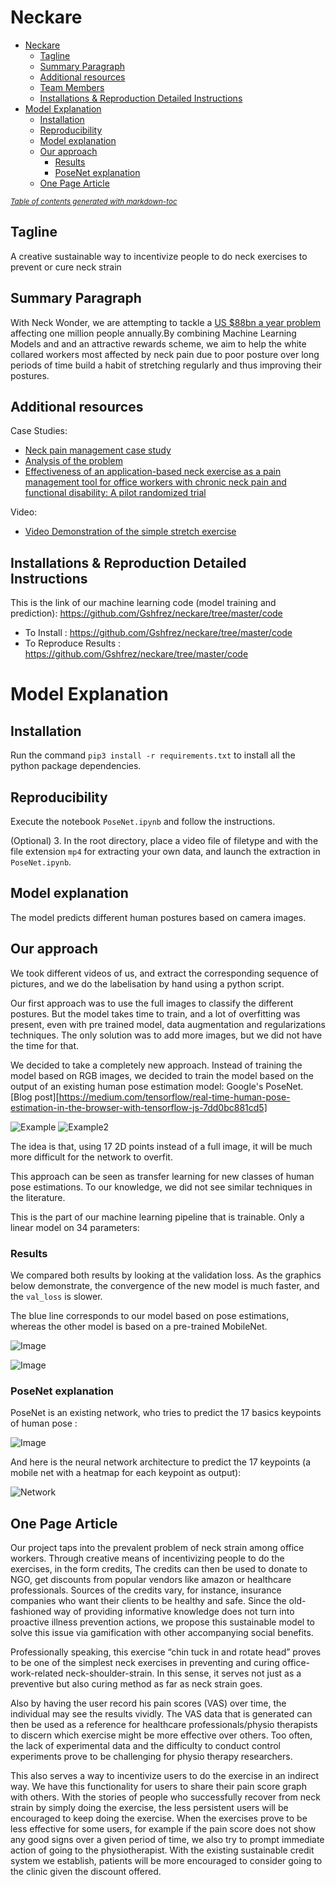 # Neckare

- [Neckare](#neckare)
  * [Tagline](#tagline)
  * [Summary Paragraph](#summary-paragraph)
  * [Additional resources](#additional-resources)
  * [Team Members](#team-members)
  * [Installations & Reproduction Detailed Instructions](#installations---reproduction-detailed-instructions)
- [Model Explanation](#model-explanation)
  * [Installation](#installation)
  * [Reproducibility](#reproducibility)
  * [Model explanation](#model-explanation)
  * [Our approach](#our-approach)
    + [Results](#results)
    + [PoseNet explanation](#posenet-explanation)
  * [One Page Article](#one-page-article)

<small><i><a href='http://ecotrust-canada.github.io/markdown-toc/'>Table of contents generated with markdown-toc</a></i></small>


## Tagline

A creative sustainable way to incentivize people to do neck exercises to prevent or cure neck strain 

## Summary Paragraph

With Neck Wonder, we are attempting to tackle a [US $88bn a year problem](https://www.theguardian.com/society/2017/feb/10/epidemic-of-untreatable-back-and-neck-pain-costs-billions-study-finds) affecting one million people annually.By combining Machine Learning Models and and an attractive rewards scheme, we aim to help the white collared workers most affected by neck pain due to poor posture over long periods of time build a habit of stretching regularly and thus improving their postures. 


## Additional resources

Case Studies:
- [Neck pain management case study](https://www.physio-pedia.com/The_Management_of_Neck_pain:_A_Case_Study)
- [Analysis of the problem](https://www.theguardian.com/society/2017/feb/10/epidemic-of-untreatable-back-and-neck-pain-costs-billions-study-finds)
- [Effectiveness of an application-based neck exercise as a pain management tool for office workers with chronic neck pain and functional disability: A pilot randomized trial](https://www-sciencedirect-com.libproxy1.nus.edu.sg/science/article/pii/S1876382017300987#!)

Video:
- [Video Demonstration of the simple stretch exercise]()

## Installations & Reproduction Detailed Instructions

This is the link of our machine learning code (model training and prediction):
https://github.com/Gshfrez/neckare/tree/master/code

- To Install : https://github.com/Gshfrez/neckare/tree/master/code
- To Reproduce Results : https://github.com/Gshfrez/neckare/tree/master/code


# Model Explanation


## Installation
Run the command `pip3 install -r requirements.txt` to install all the python package dependencies.

## Reproducibility
Execute the notebook `PoseNet.ipynb` and follow the instructions.

(Optional)
3. In the root directory, place a video file of filetype and with the file extension `mp4` for extracting your own data, and launch the extraction in `PoseNet.ipynb`.



## Model explanation
The model predicts different human postures based on camera images.

## Our approach

We took different videos of us, and extract the corresponding sequence of pictures, and we do the labelisation by hand using a python script.

Our first approach was to use the full images to classify the different postures. But the model takes time to train, and a lot of overfitting was present, even with pre trained model, data augmentation and regularizations techniques. The only solution was to add more images, but we did not have the time for that.

We decided to take a completely new approach. Instead of training the model based on RGB images, we decided to train the model based on the output of an existing human pose estimation model: Google's PoseNet. [Blog post][https://medium.com/tensorflow/real-time-human-pose-estimation-in-the-browser-with-tensorflow-js-7dd0bc881cd5]


![Example](img/Example.png)
![Example2](img/Example2.png)

The idea is that, using 17 2D points instead of a full image, it will be much more difficult for the network to overfit.

This approach can be seen as transfer learning for new classes of human pose estimations.
To our knowledge, we did not see similar techniques in the literature.

This is the part of our machine learning pipeline that is trainable. Only a linear model on 34 parameters:



### Results

We compared both results by looking at the validation loss.
As the graphics below demonstrate, the convergence of the new model is much faster, and the `val_loss` is slower.

The blue line corresponds to our model based on pose estimations, whereas the other model is based on a pre-trained MobileNet.

![Image](img/val_loss.png)

![Image](img/val_acc.png)

### PoseNet explanation
PoseNet is an existing network, who tries to predict the 17 basics keypoints of human pose :

![Image](img/pose_basic.png)


And here is the neural network architecture to predict the 17 keypoints (a mobile net with a heatmap for each keypoint as output):

![Network](img/network_keypoint.png)




## One Page Article

Our project taps into the prevalent problem of neck strain among office workers. Through creative means of incentivizing people to do the exercises, in the form credits, The credits can then be used to donate to NGO, get discounts from popular vendors like amazon or healthcare professionals. Sources of the credits vary, for instance, insurance companies who want their clients to be healthy and safe. Since the old-fashioned way of providing informative knowledge does not turn into proactive illness prevention actions, we propose this sustainable model to solve this issue via gamification with other accompanying social benefits.

Professionally speaking, this exercise “chin tuck in and rotate head” proves to be one of the simplest neck exercises in preventing and curing office-work-related neck-shoulder-strain. In this sense, it serves not just as a preventive but also curing method as far as neck strain goes.

Also by having the user record his pain scores (VAS) over time, the individual may see the results vividly. The VAS data that is generated can then be used as a reference for healthcare professionals/physio therapists to discern which exercise might be more effective over others. Too often, the lack of experimental data and the difficulty to conduct control experiments prove to be challenging for physio therapy researchers.

This also serves a way to incentivize users to do the exercise in an indirect way. We have this functionality for users to share their pain score graph with others. With the stories of people who successfully recover from neck strain by simply doing the exercise, the less persistent users will be encouraged to keep doing the exercise. When the exercises prove to be less effective for some users, for example if the pain score does not show any good signs over a given period of time, we also try to prompt immediate action of going to the physiotherapist. With the existing sustainable credit system we establish, patients will be more encouraged to consider going to the clinic given the discount offered.


